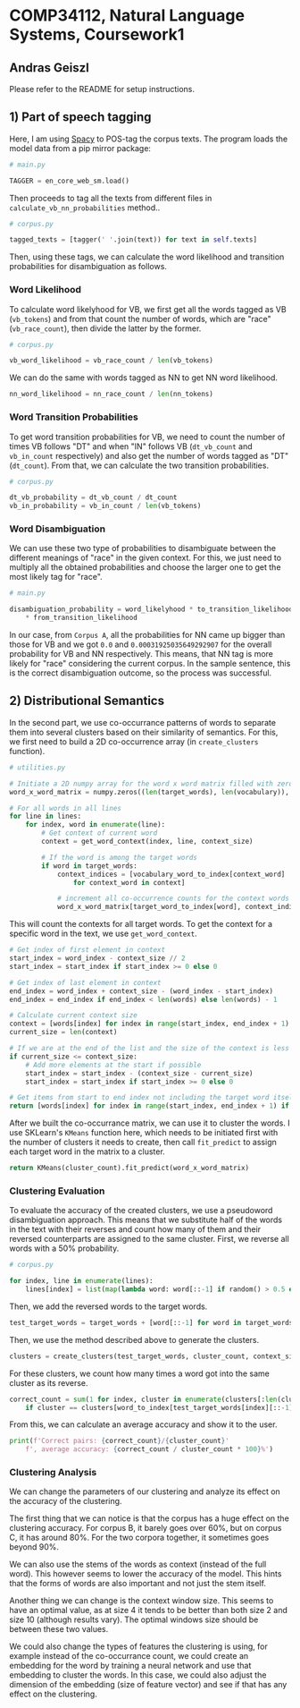 # COMP34112, Natural Language Systems, Coursework1

## Andras Geiszl

Please refer to the README for setup instructions.

## 1) Part of speech tagging

Here, I am using [Spacy](https://spacy.io/) to POS-tag the corpus texts. The program loads the model data from a pip mirror package:

```python
# main.py

TAGGER = en_core_web_sm.load()
```

Then proceeds to tag all the texts from different files in `calculate_vb_nn_probabilities` method..

```python
# corpus.py

tagged_texts = [tagger(' '.join(text)) for text in self.texts]
```

Then, using these tags, we can calculate the word likelihood and transition probabilities for disambiguation as follows.

### Word Likelihood

To calculate word likelyhood for VB, we first get all the words tagged as VB (`vb_tokens`) and from that count the number of words, which are "race" (`vb_race_count`), then divide the latter by the former.

```python
# corpus.py

vb_word_likelihood = vb_race_count / len(vb_tokens)
```

We can do the same with words tagged as NN to get NN word likelihood.

```python
nn_word_likelihood = nn_race_count / len(nn_tokens)
```

### Word Transition Probabilities

To get word transition probabilities for VB, we need to count the number of times VB follows "DT" and when "IN" follows VB (`dt_vb_count` and `vb_in_count` respectively) and also get the number of words tagged as "DT" (`dt_count`). From that, we can calculate the two transition probabilities.

```python
# corpus.py

dt_vb_probability = dt_vb_count / dt_count
vb_in_probability = vb_in_count / len(vb_tokens)
```

### Word Disambiguation

We can use these two type of probabilities to disambiguate between the different meanings of "race" in the given context. For this, we just need to multiply all the obtained probabilities and choose the larger one to get the most likely tag for "race".

```python
# main.py

disambiguation_probability = word_likelyhood * to_transition_likelihood \
    * from_transition_likelihood
```

In our case, from `Corpus A`, all the probabilities for NN came up bigger than those for VB and we got `0.0` and `0.00031925035649292907` for the overall probability for VB and NN respectively. This means, that NN tag is more likely for "race" considering the current corpus. In the sample sentence, this is the correct disambiguation outcome, so the process was successful.

## 2) Distributional Semantics

In the second part, we use co-occurrance patterns of words to separate them into several clusters based on their similarity of semantics. For this, we first need to build a 2D co-occurrence array (in `create_clusters` function).

```python
# utilities.py

# Initiate a 2D numpy array for the word x word matrix filled with zeroes
word_x_word_matrix = numpy.zeros((len(target_words), len(vocabulary)), numpy.int32)

# For all words in all lines
for line in lines:
    for index, word in enumerate(line):
        # Get context of current word
        context = get_word_context(index, line, context_size)

        # If the word is among the target words
        if word in target_words:
            context_indices = [vocabulary_word_to_index[context_word]
                for context_word in context]

            # increment all co-occurrence counts for the context words
            word_x_word_matrix[target_word_to_index[word], context_indices]
```

This will count the contexts for all target words. To get the context for a specific word in the text, we use `get_word_context`.

```python
# Get index of first element in context
start_index = word_index - context_size // 2
start_index = start_index if start_index >= 0 else 0

# Get index of last element in context
end_index = word_index + context_size - (word_index - start_index)
end_index = end_index if end_index < len(words) else len(words) - 1

# Calculate current context size
context = [words[index] for index in range(start_index, end_index + 1) if index != word_index]
current_size = len(context)

# If we are at the end of the list and the size of the context is less than what's given
if current_size <= context_size:
    # Add more elements at the start if possible
    start_index = start_index - (context_size - current_size)
    start_index = start_index if start_index >= 0 else 0

# Get items from start to end index not including the target word itself
return [words[index] for index in range(start_index, end_index + 1) if index != word_index]
```

After we built the co-occurrance matrix, we can use it to cluster the words. I use SKLearn's `KMeans` function here, which needs to be initiated first with the number of clusters it needs to create, then call `fit_predict` to assign each target word in the matrix to a cluster.

```python
return KMeans(cluster_count).fit_predict(word_x_word_matrix)
```

### Clustering Evaluation

To evaluate the accuracy of the created clusters, we use a pseudoword disambiguation approach. This means that we substitute half of the words in the text with their reverses and count how many of them and their reversed counterparts are assigned to the same cluster. First, we reverse all words with a 50% probability.

```python
# corpus.py

for index, line in enumerate(lines):
    lines[index] = list(map(lambda word: word[::-1] if random() > 0.5 else word, line))
```

Then, we add the reversed words to the target words.

```python
test_target_words = target_words + [word[::-1] for word in target_words]
```

Then, we use the method described above to generate the clusters.

```python
clusters = create_clusters(test_target_words, cluster_count, context_size, lines)
```

For these clusters, we count how many times a word got into the same cluster as its reverse.

```python
correct_count = sum(1 for index, cluster in enumerate(clusters[:len(clusters) // 2])
    if cluster == clusters[word_to_index[test_target_words[index][::-1]]])
```

From this, we can calculate an average accuracy and show it to the user.

```python
print(f'Correct pairs: {correct_count}/{cluster_count}'
    f', average accuracy: {correct_count / cluster_count * 100}%')
```

### Clustering Analysis

We can change the parameters of our clustering and analyze its effect on the accuracy of the clustering.

The first thing that we can notice is that the corpus has a huge effect on the clustering accuracy. For corpus B, it barely goes over 60%, but on corpus C, it has around 80%. For the two corpora together, it sometimes goes beyond 90%.

We can also use the stems of the words as context (instead of the full word). This however seems to lower the accuracy of the model. This hints that the forms of words are also important and not just the stem itself.

Another thing we can change is the context window size. This seems to have an optimal value, as at size 4 it tends to be better than both size 2 and size 10 (although results vary). The optimal windows size should be between these two values.

We could also change the types of features the clustering is using, for example instead of the co-occurrance count, we could create an embedding for the word by training a neural network and use that embedding to cluster the words. In this case, we could also adjust the dimension of the embedding (size of feature vector) and see if that has any effect on the clustering.
